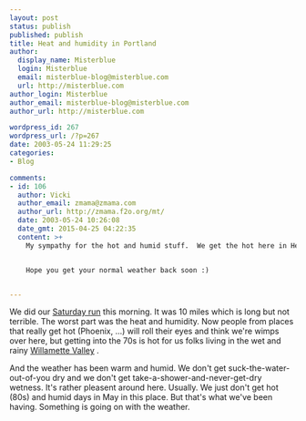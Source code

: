 ```yaml
---
layout: post
status: publish
published: publish
title: Heat and humidity in Portland
author:
  display_name: Misterblue
  login: Misterblue
  email: misterblue-blog@misterblue.com
  url: http://misterblue.com
author_login: Misterblue
author_email: misterblue-blog@misterblue.com
author_url: http://misterblue.com

wordpress_id: 267
wordpress_url: /?p=267
date: 2003-05-24 11:29:25
categories:
- Blog

comments:
- id: 106
  author: Vicki
  author_email: zmama@zmama.com
  author_url: http://zmama.f2o.org/mt/
  date: 2003-05-24 10:26:08
  date_gmt: 2015-04-25 04:22:35
  content: >+
    My sympathy for the hot and humid stuff.  We get the hot here in Hemet, CA, but not normally the humid.  I miss the your neck o' the woods (we lived in Washington for awhile) and all that green.


    Hope you get your normal weather back soon :)


---
```

<p>
We did our 
<a href="http://www.portlandfit.com">Saturday run</a>
this morning.
It was 10 miles which is long but not terrible.
The worst part was the heat and humidity.
Now people from places that really get hot (Phoenix, ...) will roll their eyes and think we're wimps over here, 
but getting into the 70s is  hot for us folks living in the wet and rainy 
<a href="http://www.ohwy.com/or/z/zwillvly.html">Willamette Valley</a>
.
</p>
<p>
And the weather has been warm and humid. 
We don't get suck-the-water-out-of-you dry and we don't get take-a-shower-and-never-get-dry wetness. 
It's rather pleasent around here.
Usually.
We just don't get hot (80s) and humid days in May in this place.
But that's what we've been having.
Something is going on with the weather.
</p>
